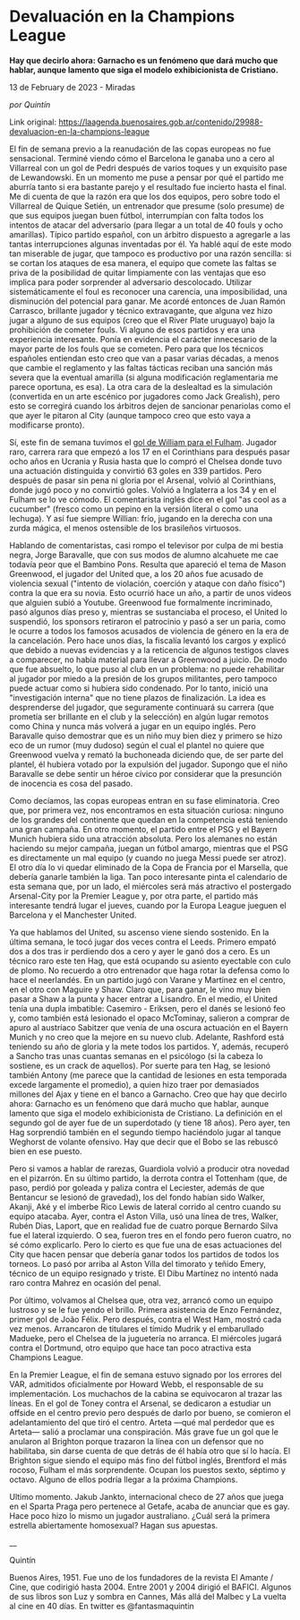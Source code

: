 # Devaluación en la Champions League

**Hay que decirlo ahora: Garnacho es un fenómeno que dará mucho que hablar, aunque lamento que siga el modelo exhibicionista de Cristiano.**

13 de February de 2023 - Miradas

_por Quintín_

Link original: https://laagenda.buenosaires.gob.ar/contenido/29988-devaluacion-en-la-champions-league



El fin de semana previo a la reanudación de las copas europeas no fue sensacional. Terminé viendo cómo el Barcelona le ganaba uno a cero al Villarreal con un gol de Pedri después de varios toques y un exquisito pase de Lewandowski. En un momento me puse a pensar por qué el partido me aburría tanto si era bastante parejo y el resultado fue incierto hasta el final. Me di cuenta de que la razón era que los dos equipos, pero sobre todo el Villarreal de Quique Setién, un entrenador que presume (solo presume) de que sus equipos juegan buen fútbol, interrumpían con falta todos los intentos de atacar del adversario (para llegar a un total de 40 fouls y ocho amarillas). Típico partido español, con un árbitro dispuesto a agregarle a las tantas interrupciones algunas inventadas por él. Ya hablé aquí de este modo tan miserable de jugar, que tampoco es productivo por una razón sencilla: si se cortan los ataques de esa manera, el equipo que comete las faltas se priva de la posibilidad de quitar limpiamente con las ventajas que eso implica para poder sorprender al adversario descolocado. Utilizar sistemáticamente el foul es reconocer una carencia, una imposibilidad, una disminución del potencial para ganar. Me acordé entonces de Juan Ramón Carrasco, brillante jugador y técnico extravagante, que alguna vez hizo jugar a alguno de sus equipos (creo que el River Plate uruguayo) bajo la prohibición de cometer fouls. Vi alguno de esos partidos y era una experiencia interesante. Ponía en evidencia el carácter innecesario de la mayor parte de los fouls que se cometen. Pero para que los técnicos españoles entiendan esto creo que van a pasar varias décadas, a menos que cambie el reglamento y las faltas tácticas reciban una sanción más severa que la eventual amarilla (si alguna modificación reglamentaria me parece oportuna, es esa). La otra cara de la deslealtad es la simulación (convertida en un arte escénico por jugadores como Jack Grealish), pero esto se corregirá cuando los árbitros dejen de sancionar penariolas como el que ayer le pitaron al City (aunque tampoco creo que esto vaya a modificarse pronto).




Sí, este fin de semana tuvimos el [gol de William para el Fulham](https://www.espn.com.ar/video/clip/_/id/11607429). Jugador raro, carrera rara que empezó a los 17 en el Corinthians para después pasar ocho años en Ucrania y Rusia hasta que lo compró el Chelsea donde tuvo una actuación distinguida y convirtió 63 goles en 339 partidos. Pero después de pasar sin pena ni gloria por el Arsenal, volvió al Corinthians, donde jugó poco y no convirtió goles. Volvió a Inglaterra a los 34 y en el Fulham se lo ve cómodo. El comentarista inglés dice en el gol "as cool as a cucumber" (fresco como un pepino en la versión literal o como una lechuga). Y así fue siempre Willian: frío, jugando en la derecha con una zurda mágica, el menos ostensible de los brasileños virtuosos.




Hablando de comentaristas, casi rompo el televisor por culpa de mi bestia negra, Jorge Baravalle, que con sus modos de alumno alcahuete me cae todavía peor que el Bambino Pons. Resulta que apareció el tema de Mason Greenwood, el jugador del United que, a los 20 años fue acusado de violencia sexual ("intento de violación, coerción y ataque con daño físico") contra la que era su novia. Esto ocurrió hace un año, a partir de unos videos que alguien subió a Youtube. Greenwood fue formalmente incriminado, pasó algunos días preso y, mientras se sustanciaba el proceso, el United lo suspendió, los sponsors retiraron el patrocinio y pasó a ser un paria, como le ocurre a todos los famosos acusados de violencia de género en la era de la cancelación. Pero hace unos días, la fiscalía levantó los cargos y explicó que debido a nuevas evidencias y a la reticencia de algunos testigos claves a comparecer, no había material para llevar a Greenwood a juicio. De modo que fue absuelto, lo que puso al club en un problema: no puede rehabilitar al jugador por miedo a la presión de los grupos militantes, pero tampoco puede actuar como si hubiera sido condenado. Por lo tanto, inició una "investigación interna" que no tiene plazos de finalización. La idea es desprenderse del jugador, que seguramente continuará su carrera (que prometía ser brillante en el club y la selección) en algún lugar remotos como China y nunca más volverá a jugar en un equipo inglés. Pero Baravalle quiso demostrar que es un niño muy bien diez y primero se hizo eco de un rumor (muy dudoso) según el cual el plantel no quiere que Greenwood vuelva y remató la buchoneada diciendo que, de ser parte del plantel, él hubiera votado por la expulsión del jugador. Supongo que el niño Baravalle se debe sentir un héroe cívico por considerar que la presunción de inocencia es cosa del pasado.




Como decíamos, las copas europeas entran en su fase eliminatoria. Creo que, por primera vez, nos encontramos en esta situación curiosa: ninguno de los grandes del continente que quedan en la competencia está teniendo una gran campaña. En otro momento, el partido entre el PSG y el Bayern Munich hubiera sido una atracción absoluta. Pero los alemanes no están haciendo su mejor campaña, juegan un fútbol amargo, mientras que el PSG es directamente un mal equipo (y cuando no juega Messi puede ser atroz). El otro día lo vi quedar eliminado de la Copa de Francia por el Marsella, que debería ganarle también la liga. Tan poco interesante pinta el calendario de esta semana que, por un lado, el miércoles será más atractivo el postergado Arsenal-City por la Premier League y, por otra parte, el partido más interesante tendrá lugar el jueves, cuando por la Europa League jueguen el Barcelona y el Manchester United.




Ya que hablamos del United, su ascenso viene siendo sostenido. En la última semana, le tocó jugar dos veces contra el Leeds. Primero empató dos a dos tras ir perdiendo dos a cero y ayer le ganó dos a cero. Es un técnico raro este ten Hag, que está ocupando su asiento eyectable con culo de plomo. No recuerdo a otro entrenador que haga rotar la defensa como lo hace el neerlandés. En un partido jugó con Varane y Martínez en el centro, en el otro con Maguire y Shaw. Claro que, para ganar, le vino muy bien pasar a Shaw a la punta y hacer entrar a Lisandro. En el medio, el United tenía una dupla imbatible: Casemiro - Eriksen, pero el danés se lesionó feo y, como también está lesionado el opaco McTominay, salieron a comprar de apuro al austríaco Sabitzer que venía de una oscura actuación en el Bayern Munich y no creo que la mejore en su nuevo club. Adelante, Rashford está teniendo su año de gloria y la mete todos los partidos. Y, además, recuperó a Sancho tras unas cuantas semanas en el psicólogo (si la cabeza lo sostiene, es un crack de aquellos). Por suerte para ten Hag, se lesionó también Antony (me parece que la cantidad de lesiones en esta temporada excede largamente el promedio), a quien hizo traer por demasiados millones del Ajax y tiene en el banco a Garnacho. Creo que hay que decirlo ahora: Garnacho es un fenómeno que dará mucho que hablar, aunque lamento que siga el modelo exhibicionista de Cristiano. La definición en el segundo gol de ayer fue de un superdotado (y tiene 18 años). Pero ayer, ten Hag sorprendió también en el segundo tiempo haciéndolo jugar al tanque Weghorst de volante ofensivo. Hay que decir que el Bobo se las rebuscó bien en ese puesto.




Pero si vamos a hablar de rarezas, Guardiola volvió a producir otra novedad en el pizarrón. En su último partido, la derrota contra el Tottenham (que, de paso, perdió por goleada y paliza contra el Leciester, además de que Bentancur se lesionó de gravedad), los del fondo habían sido Walker, Akanji, Aké y el imberbe Rico Lewis de lateral corrido al centro cuando su equipo atacaba. Ayer, contra el Aston Villa, usó una línea de tres, Walker, Rubén Dias, Laport, que en realidad fue de cuatro porque Bernardo Silva fue el lateral izquierdo. O sea, fueron tres en el fondo pero fueron cuatro, no sé cómo explicarlo. Pero lo cierto es que fue una de esas actuaciones del City que hacen pensar que debería ganar todos los partidos de todos los torneos. Lo pasó por arriba al Aston Villa del timorato y teñido Emery, técnico de un equipo resignado y triste. El Dibu Martínez no intentó nada raro contra Mahrez en ocasión del penal.




Por último, volvamos al Chelsea que, otra vez, arrancó como un equipo lustroso y se le fue yendo el brillo. Primera asistencia de Enzo Fernández, primer gol de João Félix. Pero después, contra el West Ham, mostró cada vez menos. Arrancaron de titulares el tímido Mudrik y el embarullado Madueke, pero el Chelsea de la juguetería no arranca. El miércoles jugará contra el Dortmund, otro equipo que hace tan poco atractiva esta Champions League.




En la Premier League, el fin de semana estuvo signado por los errores del VAR, admitidos oficialmente por Howard Webb, el responsable de su implementación. Los muchachos de la cabina se equivocaron al trazar las líneas. En el gol de Toney contra el Arsenal, se dedicaron a estudiar un offside en el centro previo pero después de darlo por bueno, se comieron el adelantamiento del que tiró el centro. Arteta —qué mal perdedor que es Arteta— salió a proclamar una conspiración. Más grave fue un gol que le anularon al Brighton porque trazaron la línea con un defensor que no habilitaba, sin darse cuenta de que detrás de él había otro que sí lo hacía. El Brighton sigue siendo el equipo más fino del fútbol inglés, Brentford el más rocoso, Fulham el más sorprendente. Ocupan los puestos sexto, séptimo y octavo. Alguno de ellos podría llegar a la próxima Champions.




Ultimo momento. Jakub Jankto, internacional checo de 27 años que juega en el Sparta Praga pero pertenece al Getafe, acaba de anunciar que es gay. Hace poco hizo lo mismo un jugador australiano. ¿Cuál será la primera estrella abiertamente homosexual? Hagan sus apuestas.




\_\_




Quintín




Buenos Aires, 1951. Fue uno de los fundadores de la revista El Amante / Cine, que codirigió hasta 2004. Entre 2001 y 2004 dirigió el BAFICI. Algunos de sus libros son Luz y sombra en Cannes, Más allá del Malbec y La vuelta al cine en 40 días. En twitter es @fantasmaquintin



